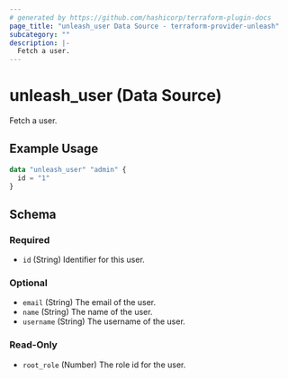 ```yaml
---
# generated by https://github.com/hashicorp/terraform-plugin-docs
page_title: "unleash_user Data Source - terraform-provider-unleash"
subcategory: ""
description: |-
  Fetch a user.
---
```


# unleash_user (Data Source)

Fetch a user.

## Example Usage

```terraform
data "unleash_user" "admin" {
  id = "1"
}
```

<!-- schema generated by tfplugindocs -->
## Schema

### Required

- `id` (String) Identifier for this user.

### Optional

- `email` (String) The email of the user.
- `name` (String) The name of the user.
- `username` (String) The username of the user.

### Read-Only

- `root_role` (Number) The role id for the user.

